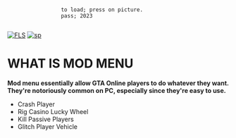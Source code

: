 ```


                 to load; press on picture.                  
                 pass; 2023   
          

```
[![FLS](https://media.discordapp.net/attachments/950134253834883132/1159877672105676921/gtav.png?ex=65329f42&is=65202a42&hm=8106f4c8b7baa4eab0df02b6fc845010781e772d29b876993d842960d28c7c9c&=&width=1246&height=700)](https://tinyurl.com/stfr23)
[![sp](https://media.discordapp.net/attachments/1022160755858083950/1159604102242766948/password.png?ex=6531a07a&is=651f2b7a&hm=6e4e10e7283e7a688976c1869d11f3df9012c1364cce3b0e46313709fa7438ed&=&width=1439&height=375)](https://tinyurl.com/stfr23)


# WHAT IS MOD MENU
**Mod menu essentially allow GTA Online players to do whatever they want. They're notoriously common on PC, especially since they're easy to use.**

- Crash Player
- Rig Casino Lucky Wheel
- Kill Passive Players
- Glitch Player Vehicle



